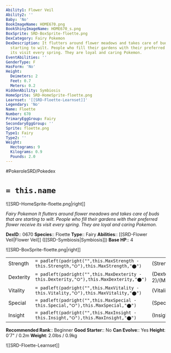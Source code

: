 ```yaml
---
Ability1: Flower Veil
Ability2: ''
Baby: 'No'
BookImageName: HOME670.png
BookShinyImageName: HOME670_s.png
BoxSprite: SRD-BoxSprite-floette.png
DexCategory: Fairy Pokemon
DexDescription: It flutters around flower meadows and takes care of buds that are
  starting to wilt. People who fill their gardens with their preferred flower receive
  its visit every spring. They are loyal and caring Pokemon.
EventAbilities: ''
GenderType: F
HasForm: 'No'
Height:
  Deimeters: 2
  Feet: 0.7
  Meters: 0.2
HiddenAbility: Symbiosis
HomeSprite: SRD-HomeSprite-floette.png
Learnset: '[[SRD-Floette-Learnset]]'
Legendary: 'No'
Name: Floette
Number: 670
PrimaryEggGroup: Fairy
SecondaryEggGroup: ''
Sprite: floette.png
Type1: Fairy
Type2: ''
Weight:
  Hectograms: 9
  Kilograms: 0.9
  Pounds: 2.0
---
```


#PokeroleSRD/Pokedex

# `= this.name`

![[SRD-HomeSprite-floette.png|right]]

*Fairy Pokemon*
*It flutters around flower meadows and takes care of buds that are starting to wilt. People who fill their gardens with their preferred flower receive its visit every spring. They are loyal and caring Pokemon.*

**DexID**:: 0670
**Species**:: Floette
**Type**:: Fairy
**Abilities**:: [[SRD-Flower Veil|Flower Veil]] ([[SRD-Symbiosis|Symbiosis]])
**Base HP**:: 4

![[SRD-BoxSprite-floette.png|right]]

|           |                                                                                        |                                          |
| --------- | -------------------------------------------------------------------------------------- | ---------------------------------------- |
| Strength  | `= padleft(padright("",this.MaxStrength - this.Strength,"⭘"),this.MaxStrength,"⬤")`    | (Strength::2)/(MaxStrength::4)   |
| Dexterity | `= padleft(padright("",this.MaxDexterity - this.Dexterity,"⭘"),this.MaxDexterity,"⬤")` | (Dexterity:: 2)/(MaxDexterity::4) |
| Vitality  | `= padleft(padright("",this.MaxVitality - this.Vitality,"⭘"),this.MaxVitality,"⬤")`    | (Vitality::2)/(MaxVitality::4)   |
| Special   | `= padleft(padright("",this.MaxSpecial - this.Special,"⭘"),this.MaxSpecial,"⬤")`       | (Special::2)/(MaxSpecial::5)     |
| Insight   | `= padleft(padright("",this.MaxInsight - this.Insight,"⭘"),this.MaxInsight,"⬤")`       | (Insight::3)/(MaxInsight::6)     |

**Recommended Rank**:: Beginner
**Good Starter**:: No
**Can Evolve**:: Yes
**Height**: 0'7" / 0.2m
**Weight**: 2.0lbs / 0.9kg

![[SRD-Floette-Learnset]]